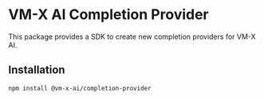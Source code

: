 # VM-X AI Completion Provider

This package provides a SDK to create new completion providers for VM-X AI.

## Installation

```bash
npm install @vm-x-ai/completion-provider
```

